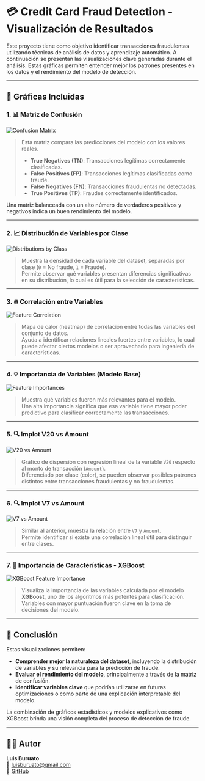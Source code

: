 # 💳 Credit Card Fraud Detection - Visualización de Resultados

Este proyecto tiene como objetivo identificar transacciones fraudulentas utilizando técnicas de análisis de datos y aprendizaje automático. A continuación se presentan las visualizaciones clave generadas durante el análisis. Estas gráficas permiten entender mejor los patrones presentes en los datos y el rendimiento del modelo de detección.

---

## 📌 Gráficas Incluidas

### 1. 📊 Matriz de Confusión

![Confusion Matrix](images/confusion_matrix.png)

> Esta matriz compara las predicciones del modelo con los valores reales.  
> - **True Negatives (TN)**: Transacciones legítimas correctamente clasificadas.  
> - **False Positives (FP)**: Transacciones legítimas clasificadas como fraude.  
> - **False Negatives (FN)**: Transacciones fraudulentas no detectadas.  
> - **True Positives (TP)**: Fraudes correctamente identificados.

Una matriz balanceada con un alto número de verdaderos positivos y negativos indica un buen rendimiento del modelo.

---

### 2. 📈 Distribución de Variables por Clase

![Distributions by Class](images/distributions_by_class.png)

> Muestra la densidad de cada variable del dataset, separadas por clase (`0` = No fraude, `1` = Fraude).  
> Permite observar qué variables presentan diferencias significativas en su distribución, lo cual es útil para la selección de características.

---

### 3. 🔥 Correlación entre Variables

![Feature Correlation](images/feature_correlation.png)

> Mapa de calor (heatmap) de correlación entre todas las variables del conjunto de datos.  
> Ayuda a identificar relaciones lineales fuertes entre variables, lo cual puede afectar ciertos modelos o ser aprovechado para ingeniería de características.

---

### 4. 💡 Importancia de Variables (Modelo Base)

![Feature Importances](images/feature_importances.png)

> Muestra qué variables fueron más relevantes para el modelo.  
> Una alta importancia significa que esa variable tiene mayor poder predictivo para clasificar correctamente las transacciones.

---

### 5. 🔍 lmplot V20 vs Amount

![V20 vs Amount](images/v20_amount_lmplot.png)

> Gráfico de dispersión con regresión lineal de la variable `V20` respecto al monto de transacción (`Amount`).  
> Diferenciado por clase (color), se pueden observar posibles patrones distintos entre transacciones fraudulentas y no fraudulentas.

---

### 6. 🔍 lmplot V7 vs Amount

![V7 vs Amount](images/v7_amount_lmplot.png)

> Similar al anterior, muestra la relación entre `V7` y `Amount`.  
> Permite identificar si existe una correlación lineal útil para distinguir entre clases.

---

### 7. 🌲 Importancia de Características - XGBoost

![XGBoost Feature Importance](images/xgboost_feature_importance.png)

> Visualiza la importancia de las variables calculada por el modelo **XGBoost**, uno de los algoritmos más potentes para clasificación.  
> Variables con mayor puntuación fueron clave en la toma de decisiones del modelo.

---

## 📌 Conclusión

Estas visualizaciones permiten:

- **Comprender mejor la naturaleza del dataset**, incluyendo la distribución de variables y su relevancia para la predicción de fraude.
- **Evaluar el rendimiento del modelo**, principalmente a través de la matriz de confusión.
- **Identificar variables clave** que podrían utilizarse en futuras optimizaciones o como parte de una explicación interpretable del modelo.

La combinación de gráficos estadísticos y modelos explicativos como XGBoost brinda una visión completa del proceso de detección de fraude.

---

## 👨‍💻 Autor

**Luis Buruato**  
📧 luisburuato@gmail.com  
🔗 [GitHub](https://github.com/LuisBuruato)












